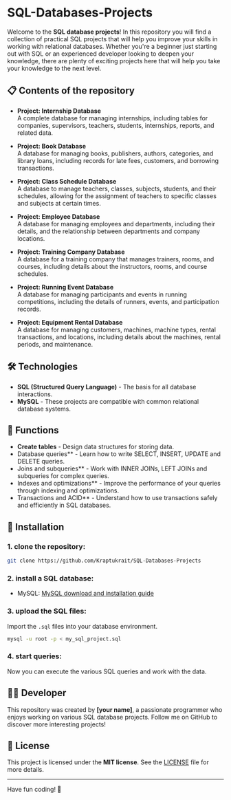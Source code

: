 
# SQL-Databases-Projects

Welcome to the **SQL database projects**! In this repository you will find a collection of practical SQL projects that will help you improve your skills in working with relational databases. Whether you're a beginner just starting out with SQL or an experienced developer looking to deepen your knowledge, there are plenty of exciting projects here that will help you take your knowledge to the next level.

## 📋 Contents of the repository

- **Project: Internship Database**  
A complete database for managing internships, including tables for companies, supervisors, teachers, students, internships, reports, and related data.

- **Project: Book Database**  
  A database for managing books, publishers, authors, categories, and library loans, including records for late fees, customers, and borrowing transactions.

- **Project: Class Schedule Database**  
  A database to manage teachers, classes, subjects, students, and their schedules, allowing for the assignment of teachers to specific classes and subjects at certain times.

- **Project: Employee Database**  
  A database for managing employees and departments, including their details, and the relationship between departments and company locations.

- **Project: Training Company Database**  
  A database for a training company that manages trainers, rooms, and courses, including details about the instructors, rooms, and course schedules.

- **Project: Running Event Database**  
  A database for managing participants and events in running competitions, including the details of runners, events, and participation records.

- **Project: Equipment Rental Database**  
  A database for managing customers, machines, machine types, rental transactions, and locations, including details about the machines, rental periods, and maintenance.


## 🛠️ Technologies

- **SQL (Structured Query Language)** - The basis for all database interactions.
- **MySQL** - These projects are compatible with common relational database systems.

## 🚀 Functions

- **Create tables** - Design data structures for storing data.
- Database queries** - Learn how to write SELECT, INSERT, UPDATE and DELETE queries.
- Joins and subqueries** - Work with INNER JOINs, LEFT JOINs and subqueries for complex queries.
- Indexes and optimizations** - Improve the performance of your queries through indexing and optimizations.
- Transactions and ACID** - Understand how to use transactions safely and efficiently in SQL databases.

## 🔧 Installation

### 1. clone the repository:

```bash
git clone https://github.com/Kraptukrait/SQL-Databases-Projects
```

### 2. install a SQL database:

- MySQL: [MySQL download and installation guide](https://dev.mysql.com/downloads/)


### 3. upload the SQL files:

Import the `.sql` files into your database environment.

```bash
mysql -u root -p < my_sql_project.sql
```

### 4. start queries:

Now you can execute the various SQL queries and work with the data.

## 👨‍💻 Developer

This repository was created by **[your name]**, a passionate programmer who enjoys working on various SQL database projects. Follow me on GitHub to discover more interesting projects!

## 📢 License

This project is licensed under the **MIT license**. See the [LICENSE](LICENSE) file for more details.

---

Have fun coding! 🚀

